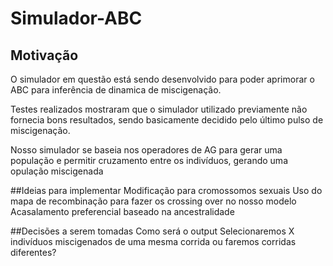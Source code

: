 # Simulador-ABC

## Motivação

O simulador em questão está sendo desenvolvido para poder aprimorar o ABC para inferência de dinamica de miscigenação.

Testes realizados mostraram que o simulador utilizado previamente não fornecia bons resultados, sendo basicamente decidido pelo último pulso de miscigenação.

Nosso simulador se baseia nos operadores de AG para gerar uma população e permitir cruzamento entre os indivíduos, gerando uma opulação miscigenada


##Ideias para implementar
Modificação para cromossomos sexuais
Uso do mapa de recombinação para fazer os crossing over no nosso modelo
Acasalamento preferencial baseado na ancestralidade

##Decisões a serem tomadas
Como será o output 
Selecionaremos X indivíduos miscigenados de uma mesma corrida ou faremos corridas diferentes?

